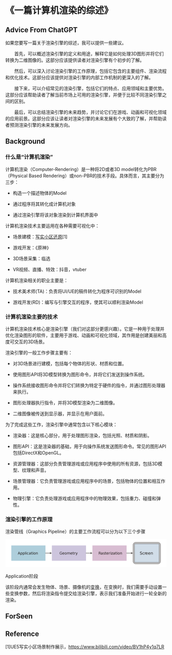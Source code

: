 # 《一篇计算机渲染的综述》

## Advice From ChatGPT

如果您要写一篇关于渲染引擎的综述，我可以提供一些建议。

　　首先，可以概述渲染引擎的定义和用途，解释它是如何处理3D图形并将它们转换为二维图像的。这部分应该提供读者对渲染引擎有个初步的了解。

　　然后，可以深入讨论渲染引擎的工作原理，包括它包含的主要组件、渲染流程和优化技术。这部分应该提供对渲染引擎的内部工作机制的更深入的了解。

　　接下来，可以介绍常见的渲染引擎，包括它们的特点、应用领域和主要优势。这部分应该帮助读者了解当前市场上可用的渲染引擎，并便于比较不同渲染引擎之间的区别。

　　最后，可以总结渲染引擎的未来趋势，并讨论它们在游戏、动画和可视化领域的应用前景。这部分应该让读者对渲染引擎的未来发展有个大致的了解，并帮助读者预测渲染引擎的未来发展方向。

## Background

### 什么是“计算机渲染”

计算机渲染（Computer-Rendering）是一种将2D或者3D model转化为PBR（Physical Based Rendering）或non-PBR的技术手段。具体而言，其主要分为三步：

- 构造一个描述物体的Model

- 通过程序将其转化成计算机对象

- 通过渲染引擎将该对象渲染到计算机界面中

计算机渲染技术主要运用在各种需要可视化中：

- 场景建模：[写实小区还原](https://www.bilibili.com/video/BV1hP4y1q7LR)[1]

- 游戏开发：《原神》

- 3D场景采集：临选

- VR视频、直播、特效：抖音，vtuber

计算机渲染相关的职业主要是：

- 技术美术师(TA)：负责将UI/UE的稿件转化为程序可识别的Model

- 游戏开发(RD)：编写与引擎交互的程序，使其可以顺利渲染Model

### 计算机渲染主要的技术

计算机渲染技术核心是渲染引擎（我们对这部分更感兴趣）。它是一种用于处理并优化渲染图形的软件，主要用于游戏、动画和可视化领域，其作用是创建美丽和高度可交互的3D场景。

渲染引擎的一般工作步骤主要有：

- 对3D场景进行建模，包括每个物体的形状、材质和位置。

- 使用图形API将3D模型转换为图形命令，并将它们发送到操作系统。

- 操作系统接收图形命令并将它们转换为特定于硬件的指令，并通过图形处理器来执行。

- 图形处理器执行指令，并将3D模型渲染为二维图像。

- 二维图像被传送到显示器，并显示在用户面前。

为了完成这些工作，渲染引擎中通常包含以下核心模块：

- 渲染器：这是核心部分，用于处理图形渲染，包括光照、材质和阴影。

- 图形API：这是渲染器的基础，用于向操作系统发送图形命令。常见的图形API包括DirectX和OpenGL。

- 资源管理器：这部分负责管理游戏或应用程序中使用的所有资源，包括3D模型、纹理和声音。

- 场景管理器：它负责管理游戏或应用程序中的场景，包括物体的位置和相互作用。

- 物理引擎：它负责处理游戏或应用程序中的物理效果，包括重力、碰撞和弹性。

### 渲染引擎的工作原理

渲染管线（Graphics Pipeline）的主要工作流程可以分为以下三个步骤

![alt](./graphics_pipeline.png)

Application阶段

该阶段内通常会发生物体、场景、摄像机的[变换](../base-render/base-knowledge/transform.md)，在变换时，我们需要手动设置一些变换参数，然后将渲染指令提交给渲染引擎，表示我们准备开始进行一轮全新的渲染。


## ForSeen


## Reference

[1]UE5写实小区场景制作展示，https://www.bilibili.com/video/BV1hP4y1q7LR
